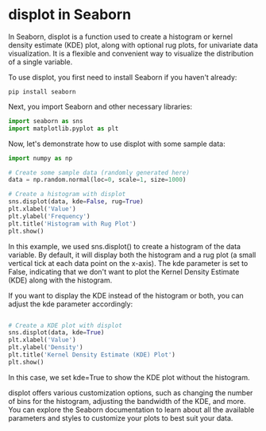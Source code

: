 # displot in Seaborn
In Seaborn, displot is a function used to create a histogram or kernel density estimate (KDE) plot, along with optional rug plots, for univariate data visualization. It is a flexible and convenient way to visualize the distribution of a single variable.

To use displot, you first need to install Seaborn if you haven't already:
```
pip install seaborn
```

Next, you import Seaborn and other necessary libraries:

```python
import seaborn as sns
import matplotlib.pyplot as plt
```

Now, let's demonstrate how to use displot with some sample data:

```python
import numpy as np

# Create some sample data (randomly generated here)
data = np.random.normal(loc=0, scale=1, size=1000)

# Create a histogram with displot
sns.displot(data, kde=False, rug=True)
plt.xlabel('Value')
plt.ylabel('Frequency')
plt.title('Histogram with Rug Plot')
plt.show()
```

In this example, we used sns.displot() to create a histogram of the data variable. By default, it will display both the histogram and a rug plot (a small vertical tick at each data point on the x-axis). The kde parameter is set to False, indicating that we don't want to plot the Kernel Density Estimate (KDE) along with the histogram.

If you want to display the KDE instead of the histogram or both, you can adjust the kde parameter accordingly:

```python

# Create a KDE plot with displot
sns.displot(data, kde=True)
plt.xlabel('Value')
plt.ylabel('Density')
plt.title('Kernel Density Estimate (KDE) Plot')
plt.show()
```

In this case, we set kde=True to show the KDE plot without the histogram.

displot offers various customization options, such as changing the number of bins for the histogram, adjusting the bandwidth of the KDE, and more. You can explore the Seaborn documentation to learn about all the available parameters and styles to customize your plots to best suit your data.
